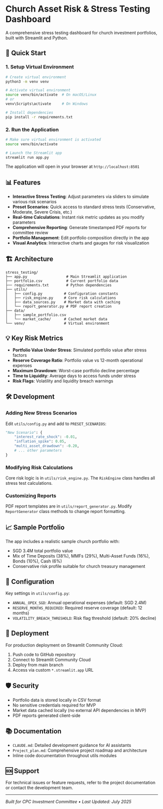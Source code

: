 # Church Asset Risk & Stress Testing Dashboard

A comprehensive stress testing dashboard for church investment portfolios, built with Streamlit and Python.

## 🚀 Quick Start

### 1. Setup Virtual Environment
```bash
# Create virtual environment
python3 -m venv venv

# Activate virtual environment
source venv/bin/activate  # On macOS/Linux
# or
venv\Scripts\activate     # On Windows

# Install dependencies
pip install -r requirements.txt
```

### 2. Run the Application
```bash
# Make sure virtual environment is activated
source venv/bin/activate

# Launch the Streamlit app
streamlit run app.py
```

The application will open in your browser at `http://localhost:8501`

## 📊 Features

- **Interactive Stress Testing**: Adjust parameters via sliders to simulate various risk scenarios
- **Preset Scenarios**: Quick access to standard stress tests (Conservative, Moderate, Severe Crisis, etc.)
- **Real-time Calculations**: Instant risk metric updates as you modify parameters
- **Comprehensive Reporting**: Generate timestamped PDF reports for committee review
- **Portfolio Management**: Edit portfolio composition directly in the app
- **Visual Analytics**: Interactive charts and gauges for risk visualization

## 🏗️ Architecture

```
stress_testing/
├── app.py                  # Main Streamlit application
├── portfolio.csv           # Current portfolio data
├── requirements.txt        # Python dependencies
├── utils/
│   ├── config.py          # Configuration constants
│   ├── risk_engine.py     # Core risk calculations
│   ├── data_sources.py    # Market data with caching
│   └── report_generator.py # PDF report creation
├── data/
│   ├── sample_portfolio.csv
│   └── market_cache/      # Cached market data
└── venv/                  # Virtual environment
```

## 💡 Key Risk Metrics

- **Portfolio Value Under Stress**: Simulated portfolio value after stress factors
- **Reserve Coverage Ratio**: Portfolio value vs 12-month operational expenses
- **Maximum Drawdown**: Worst-case portfolio decline percentage
- **Time to Liquidity**: Average days to access funds under stress
- **Risk Flags**: Volatility and liquidity breach warnings

## 🛠️ Development

### Adding New Stress Scenarios
Edit `utils/config.py` and add to `PRESET_SCENARIOS`:

```python
"New Scenario": {
    "interest_rate_shock": -0.01,
    "inflation_spike": 0.05,
    "multi_asset_drawdown": -0.20,
    # ... other parameters
}
```

### Modifying Risk Calculations
Core risk logic is in `utils/risk_engine.py`. The `RiskEngine` class handles all stress test calculations.

### Customizing Reports
PDF report templates are in `utils/report_generator.py`. Modify `ReportGenerator` class methods to change report formatting.

## 📈 Sample Portfolio

The app includes a realistic sample church portfolio with:
- SGD 3.4M total portfolio value
- Mix of Time Deposits (38%), MMFs (29%), Multi-Asset Funds (16%), Bonds (10%), Cash (6%)
- Conservative risk profile suitable for church treasury management

## 🔧 Configuration

Key settings in `utils/config.py`:
- `ANNUAL_OPEX_SGD`: Annual operational expenses (default: SGD 2.4M)
- `RESERVE_MONTHS_REQUIRED`: Required reserve coverage (default: 12 months)
- `VOLATILITY_BREACH_THRESHOLD`: Risk flag threshold (default: 20% decline)

## 📱 Deployment

For production deployment on Streamlit Community Cloud:

1. Push code to GitHub repository
2. Connect to Streamlit Community Cloud
3. Deploy from main branch
4. Access via custom `*.streamlit.app` URL

## 🛡️ Security

- Portfolio data is stored locally in CSV format
- No sensitive credentials required for MVP
- Market data cached locally (no external API dependencies in MVP)
- PDF reports generated client-side

## 📚 Documentation

- `CLAUDE.md`: Detailed development guidance for AI assistants
- `Project_plan.md`: Comprehensive project roadmap and architecture
- Inline code documentation throughout utils modules

## 🆘 Support

For technical issues or feature requests, refer to the project documentation or contact the development team.

---

*Built for CPC Investment Committee • Last Updated: July 2025*